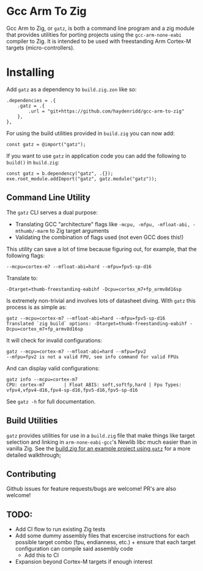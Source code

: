 # Gcc Arm To Zig

Gcc Arm to Zig, or `gatz`, is both a command line program and a zig module that provides utilities for porting projects using the `gcc-arm-none-eabi` compiler to Zig. It is intended to be used with freestanding Arm Cortex-M targets (micro-controllers). 

# Installing

Add `gatz` as a dependency to `build.zig.zon` like so:
``` zon
.dependencies = .{
    .gatz = .{
        .url = "git+https://github.com/haydenridd/gcc-arm-to-zig"
    },
},
```

For using the build utilities provided in `build.zig` you can now add:
``` Zig
const gatz = @import("gatz");
```

If you want to use `gatz` in application code you can add the following to `build()` in `build.zig`:
``` Zig
const gatz = b.dependency("gatz", .{});
exe.root_module.addImport("gatz", gatz.module("gatz"));
```


## Command Line Utility
The `gatz` CLI serves a dual purpose:
- Translating GCC "architecture" flags like `-mcpu, -mfpu, -mfloat-abi, -mthumb/-marm` to Zig target arguments
- Validating the combination of flags used (not even GCC does this!)

This utility can save a lot of time because figuring out, for example, that the following flags:
```
--mcpu=cortex-m7 --mfloat-abi=hard --mfpu=fpv5-sp-d16
```

Translate to:
```
-Dtarget=thumb-freestanding-eabihf -Dcpu=cortex_m7+fp_armv8d16sp
```

Is extremely non-trivial and involves lots of datasheet diving. With `gatz` this process is as simple as:
```
gatz --mcpu=cortex-m7 --mfloat-abi=hard --mfpu=fpv5-sp-d16
Translated `zig build` options: -Dtarget=thumb-freestanding-eabihf -Dcpu=cortex_m7+fp_armv8d16sp
```

It will check for invalid configurations:
```
gatz --mcpu=cortex-m7 --mfloat-abi=hard --mfpu=fpv2
--mfpu=fpv2 is not a valid FPU, see info command for valid FPUs
```

And can display valid configurations:
```
gatz info --mcpu=cortex-m7
CPU: cortex-m7       | Float ABIS: soft,softfp,hard | Fpu Types: vfpv4,vfpv4-d16,fpv4-sp-d16,fpv5-d16,fpv5-sp-d16
```

See `gatz -h` for full documentation.

## Build Utilities

`gatz` provides utilities for use in a `build.zig` file that make things like target selection and linking in `arm-none-eabi-gcc`'s Newlib libc much easier than in vanilla Zig. See the [build.zig for an example project using `gatz`](example/build.zig) for a more detailed walkthrough;

## Contributing
Github issues for feature requests/bugs are welcome! PR's are also welcome!

## TODO:
- Add CI flow to run existing Zig tests
- Add some dummy assembly files that excercise instructions for each possible target combo (fpu, endianness, etc.) + ensure that each target configuration can compile said assembly code
    - Add this to CI
- Expansion beyond Cortex-M targets if enough interest